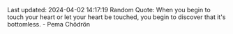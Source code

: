 Last updated: 2024-04-02 14:17:19
Random Quote: When you begin to touch your heart or let your heart be touched, you begin to discover that it's bottomless. - Pema Chödrön